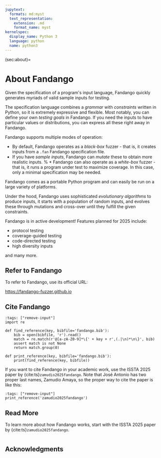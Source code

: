 ```yaml
---
jupytext:
  formats: md:myst
  text_representation:
    extension: .md
    format_name: myst
kernelspec:
  display_name: Python 3
  language: python
  name: python3
---
```



(sec:about)=
# About Fandango

Given the specification of a program's input language, Fandango quickly generates myriads of valid sample inputs for testing.

The specification language combines a _grammar_ with _constraints_ written in Python, so it is extremely expressive and flexible.
Most notably, you can define your own _testing goals_ in Fandango.
If you need the inputs to have particular values or distributions, you can express all these right away in Fandango.

Fandango supports multiple modes of operation:

* By default, Fandango operates as a _black-box_ fuzzer - that is, it creates inputs from a `.fan` Fandango specification file.
* If you have _sample inputs_, Fandango can _mutate_ these to obtain more realistic inputs.
% * Fandango can also operate as a _white-box_ fuzzer - that is, it runs a program under test to maximize coverage. In this case, only a minimal specification may be needed.

Fandango comes as a portable Python program and can easily be run on a large variety of platforms.

Under the hood, Fandango uses sophisticated _evolutionary algorithms_ to produce inputs,
it starts with a population of random inputs, and evolves these through mutations and cross-over until they fulfill the given constraints.

Fandango is in active development! Features planned for 2025 include:

* protocol testing
* coverage-guided testing
* code-directed testing
* high diversity inputs

and many more.



## Refer to Fandango

To refer to Fandango, use its official URL:

  https://fandango-fuzzer.github.io


## Cite Fandango

```{code-cell}
:tags: ["remove-input"]
import re

def find_reference(key, bibfile='fandango.bib'):
    bib = open(bibfile, 'r').read()
    match = re.match(r'@[a-zA-Z0-9]*\{' + key + r',(.|\n)*\n\}', bib)
    assert match is not None
    return match.group(0)

def print_reference(key, bibfile='fandango.bib'):
    print(find_reference(key, bibfile))
```

If you want to cite Fandango in your academic work, use the ISSTA 2025 paper by {cite:ts}`zamudio2025fandango`.
Note that José Antonio has two proper last names, Zamudio Amaya, so the proper way to cite the paper is like this:

```{code-cell}
:tags: ["remove-input"]
print_reference('zamudio2025fandango')
```


## Read More

To learn more about how Fandango works, start with the ISSTA 2025 paper by {cite:ts}`zamudio2025fandango`.

```{bibliography}
```


## Acknowledgments

```{include} Footer.md
